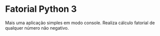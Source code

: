 # Fatorial Python 3

Mais uma aplicação simples em modo console.
Realiza cálculo fatorial de qualquer número não negativo.
